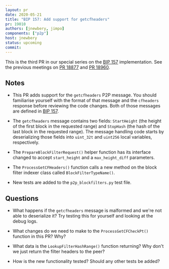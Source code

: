 ```yaml
---
layout: pr
date: 2020-05-21
title: "BIP 157: Add support for getcfheaders"
pr: 19010
authors: [jnewbery, jimpo]
components: ["p2p"]
host: jnewbery
status: upcoming
commit:
---
```


This is the third PR in our special series on the [BIP
157](https://github.com/bitcoin/bips/blob/master/bip-0157.mediawiki)
implementation. See the previous meetings on [PR 18877](/18877.html) and [PR
18960](/18960.html).

## Notes

- This PR adds support for the `getcfheaders` P2P message. You should familiarise
  yourself with the format of that message and the `cfheaders` response before
  reviewing the code changes. Both of those messages are defined in [BIP
  157](https://github.com/bitcoin/bips/blob/master/bip-0157.mediawiki#getcfilters).

- The `getcfheaders` message contains two fields: `StartHeight` (the height of
  the first block in the requested range) and `StopHash` (the hash of the last
  block in the requested range). The message handling code starts by deserializing
  those fields into `uint_32t` and `uint256` local variables, respectively.

- The `PrepareBlockFilterRequest()` helper function has its interface changed
  to accept `start_height` and a `max_height_diff` parameters.

- The `ProcessGetCFHeaders()` function calls a new method on the block filter
  indexer class called `BlockFilterTypeName()`.

- New tests are added to the `p2p_blockfilters.py` test file.

## Questions

- What happens if the `getcfheaders` message is malformed and we're not able
  to deserialize it? Try testing this for yourself and looking at the debug
  logs.

- What changes do we need to make to the `ProcessGetCFCheckPt()` function in
  this PR? Why?

- What data is the `LookupFilterHashRange()` function returning? Why don't
  we just return the filter headers to the peer?

- How is the new functionality tested? Should any other tests be added?

<!-- TODO: uncomment and add meeting log
## Meeting Log

{% irc %}
{% endirc %}
--->

